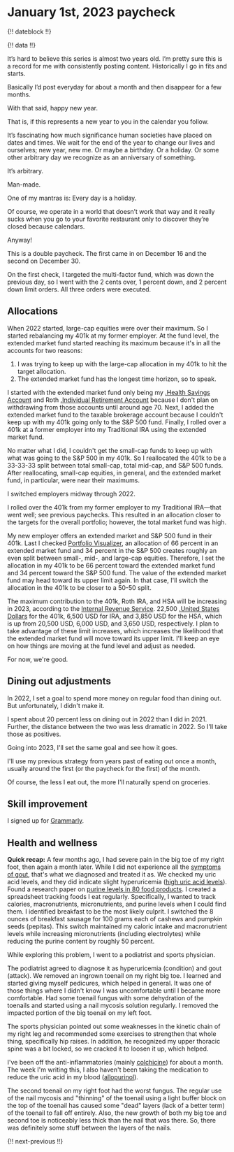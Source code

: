 # January 1st, 2023 paycheck

{!! dateblock !!}

{!! data !!}

It’s hard to believe this series is almost two years old. I’m pretty sure this is a record for me with consistently posting content. Historically I go in fits and starts.

Basically I’d post everyday for about a month and then disappear for a few months.

With that said, happy new year.

That is, if this represents a new year to you in the calendar you follow.

It’s fascinating how much significance human societies have placed on dates and times. We wait for the end of the year to change our lives and ourselves; new year, new me. Or maybe a birthday. Or a holiday. Or some other arbitrary day we recognize as an anniversary of something.

It’s arbitrary.

Man-made.

One of my mantras is: Every day is a holiday.

Of course, we operate in a world that doesn’t work that way and it really sucks when you go to your favorite restaurant only to discover they’re closed because calendars.

Anyway!

This is a double paycheck. The first came in on December 16 and the second on December 30.

On the first check, I targeted the multi-factor fund, which was down the previous day, so I went with the 2 cents over, 1 percent down, and 2 percent down limit orders. All three orders were executed. 

## Allocations

When 2022 started, large-cap equities were over their maximum. So I started rebalancing my 401k at my former employer. At the fund level, the extended market fund started reaching its maximum because it's in all the accounts for two reasons:

1. I was trying to keep up with the large-cap allocation in my 401k to hit the target allocation.
2. The extended market fund has the longest time horizon, so to speak.

I started with the extended market fund only being my [.Health Savings Account](HSA) and Roth [.Individual Retirement Account](IRA) because I don't plan on withdrawing from those accounts until around age 70. Next, I added the extended market fund to the taxable brokerage account because I couldn't keep up with my 401k going only to the S&P 500 fund. Finally, I rolled over a 401k at a former employer into my Traditional IRA using the extended market fund.

No matter what I did, I couldn't get the small-cap funds to keep up with what was going to the S&P 500 in my 401k. So I reallocated the 401k to be a 33-33-33 split between total small-cap, total mid-cap, and S&P 500 funds. After reallocating, small-cap equities, in general, and the extended market fund, in particular, were near their maximums. 

I switched employers midway through 2022.

I rolled over the 401k from my former employer to my Traditional IRA—that went well; see previous paychecks. This resulted in an allocation closer to the targets for the overall portfolio; however, the total market fund was high.

My new employer offers an extended market and S&P 500 fund in their 401k. Last I checked [Portfolio Visualizer](https://www.portfoliovisualizer.com/backtest-portfolio), an allocation of 66 percent in an extended market fund and 34 percent in the S&P 500 creates roughly an even split between small-, mid-, and large-cap equities. Therefore, I set the allocation in my 401k to be 66 percent toward the extended market fund and 34 percent toward the S&P 500 fund. The value of the extended market fund may head toward its upper limit again. In that case, I'll switch the allocation in the 401k to be closer to a 50-50 split.

The maximum contribution to the 401k, Roth IRA, and HSA will be increasing in 2023, according to the [Internal Revenue Service](https://www.irs.gov/newsroom/401k-limit-increases-to-22500-for-2023-ira-limit-rises-to-6500). 22,500 [.United States Dollars](USD) for the 401k, 6,500 USD for IRA, and 3,850 USD for the HSA, which is up from 20,500 USD, 6,000 USD, and 3,650 USD, respectively. I plan to take advantage of these limit increases, which increases the likelihood that the extended market fund will move toward its upper limit. I'll keep an eye on how things are moving at the fund level and adjust as needed.

For now, we're good.

## Dining out adjustments

In 2022, I set a goal to spend more money on regular food than dining out. But unfortunately, I didn't make it.

I spent about 20 percent less on dining out in 2022 than I did in 2021. Further, the distance between the two was less dramatic in 2022. So I'll take those as positives.

Going into 2023, I'll set the same goal and see how it goes.

I'll use my previous strategy from years past of eating out once a month, usually around the first (or the paycheck for the first) of the month.

Of course, the less I eat out, the more I'll naturally spend on groceries.

## Skill improvement

I signed up for [Grammarly](https://grammarly.com).

## Health and wellness

**Quick recap:** A few months ago, I had severe pain in the big toe of my right foot, then again a month later. While I did not experience all the [symptoms of gout](https://www.mayoclinic.org/diseases-conditions/gout/symptoms-causes/syc-20372897), that's what we diagnosed and treated it as. We checked my uric acid levels, and they did indicate slight hyperuricemia ([high uric acid levels](https://www.mayoclinic.org/symptoms/high-uric-acid-level/basics/definition/sym-20050607)). Found a research paper on [purine levels in 80 food products](https://pubmed.ncbi.nlm.nih.gov/32312146/). I created a spreadsheet tracking foods I eat regularly. Specifically, I wanted to track calories, macronutrients, micronutrients, and purine levels when I could find them. I identified breakfast to be the most likely culprit. I switched the 8 ounces of breakfast sausage for 100 grams each of cashews and pumpkin seeds (pepitas). This switch maintained my caloric intake and macronutrient levels while increasing micronutrients (including electrolytes) while reducing the purine content by roughly 50 percent.

While exploring this problem, I went to a podiatrist and sports physician. 

The podiatrist agreed to diagnose it as hyperuricemia (condition) and gout (attack). We removed an ingrown toenail on my right big toe. I learned and started giving myself pedicures, which helped in general. It was one of those things where I didn't know I was uncomfortable until I became more comfortable. Had some toenail fungus with some dehydration of the toenails and started using a nail mycosis solution regularly. I removed the impacted portion of the big toenail on my left foot.

The sports physician pointed out some weaknesses in the kinetic chain of my right leg and recommended some exercises to strengthen that whole thing, specifically hip raises. In addition, he recognized my upper thoracic spine was a bit locked, so we cracked it to loosen it up, which helped. 

I've been off the anti-inflammatories (mainly [colchicine](https://www.ncbi.nlm.nih.gov/books/NBK431102/)) for about a month. The week I'm writing this, I also haven't been taking the medication to reduce the uric acid in my blood ([allopurinol](https://www.ncbi.nlm.nih.gov/books/NBK499942/)).

The second toenail on my right foot had the worst fungus. The regular use of the nail mycosis and "thinning" of the toenail using a light buffer block on the top of the toenail has caused some "dead" layers (lack of a better term) of the toenail to fall off entirely. Also, the new growth of both my big toe and second toe is noticeably less thick than the nail that was there. So, there was definitely some stuff between the layers of the nails.

{!! next-previous !!}
